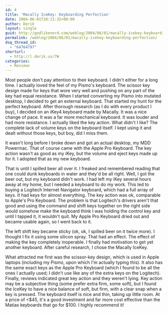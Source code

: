 ```yaml
---
id: 4
title: 'Macally IceKey: Keyboarding Perfection'
date: 2004-06-01T20:11:32+00:00
author: Derik
layout: single
guid: http://godlikenerd.com/weblog/2004/06/01/macally-icekey-keyboarding-perfection/
permalink: /weblog/2004/06/01/macally-icekey-keyboarding-perfection/
dsq_thread_id:
  - "64764797"
shorturl:
  - http://l.derik.us/7W
categories:
  - Reviews
---
```

Most people don't pay attention to their keyboard. I didn't either for a long time. I actually loved the feel of my Pismo's keyboard. The scissor key design made for keys that wore very well and pushing on any part of the key had equal resistance. When I started converting my Pismo into mutated desktop, I decided to get an external keyboard. That started my hunt for the perfect keyboard. <!--more--> After thorough research (as I do with every product I buy), I decided on an iKey4 keyboard made by Macally. It was a nice change of pace. It was a far more mechanical keyboard. It was louder and had more resistance. I actually liked the key action. What didn't I like? The complete lack of volume keys on the keyboard itself. I kept using it and dealt without those keys, but boy, did I miss them.

It wasn't long before I broke down and got an actual desktop, my MDD Powermac. That of course came with the Apple Pro Keyboard. The key action wasn't as good as my iKey, but the volume and eject keys made up for it. I adopted that as my new keyboard.

That is until I spilled beer all over it. I freaked and remembered reading that one could dunk keyboards in water and they'd be all right. Well, I got the beer out, but my keyboard didn't work. I had left my iKey several hours away at my home, but I needed a keyboard to do my work. This led to buying a Logitech Internet Navigator keyboard, which had a full array of keys. It had keys for almost everything. The key action was ok, comparable to Apple's Pro Keyboard. The problem is that Logitech's drivers aren't that good and using the command and shift keys together on the right side would somehow make the keyboard think I was holding the control key and until I tapped it, it wouldn't quit. My Apple Pro Keyboard dried out and became usable again, so I went back to it.

The left shift key became sticky (ok, ok, I spilled beer on it twice more). I thought I fix it using some silicon spray. That had an effect. The effect of making the key completely inoperable. I finally had motivation to get yet another keyboard. After careful research, I chose the Macally IceKey.

What attracted me first was the scissor-key design, which is used in Apple laptops (including my Pismo, upon which I'm actually typing this). It also has the same exact keys as the Apple Pro Keyboard (which I found to be all the ones I actually used; I didn't use like any of the extra keys on the Logitech). Finally, reviews indicated great key action and they weren't lying. Key action may be a subjective thing (some prefer extra firm, some soft), but I found the IceKey to have a nice balance of soft, but firm, with a clear snap when a key is pressed. The keyboard itself is nice and thin, taking up little room. At a price of <$45, it's a good investment and far more cost effective than the Matias keyboards that go for $100. I highly recommend it!